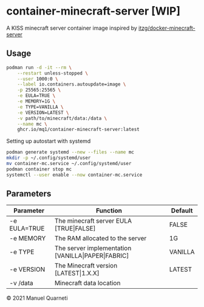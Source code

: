 # container-minecraft-server [WIP]

A KISS minecraft server container image inspired by [itzg/docker-minecraft-server](https://github.com/itzg/docker-minecraft-server)

## Usage

```sh
podman run -d -it --rm \
    --restart unless-stopped \
    --user 1000:0 \
    --label io.containers.autoupdate=image \
    -p 25565:25565 \
    -e EULA=TRUE \
    -e MEMORY=1G \
    -e TYPE=VANILLA \
    -e VERSION=LATEST \
    -v path/to/minecraft/data:/data \
    --name mc \
    ghcr.io/mq1/container-minecraft-server:latest
```

Setting up autostart with systemd

```sh
podman generate systemd --new --files --name mc
mkdir -p ~/.config/systemd/user
mv container-mc.service ~/.config/systemd/user
podman container stop mc
systemctl --user enable --now container-mc.service
```

## Parameters

Parameter | Function | Default
--- | --- | ---
-e EULA=TRUE | The minecraft server EULA [TRUE\|FALSE] | FALSE
-e MEMORY | The RAM allocated to the server | 1G
-e TYPE | The server implementation [VANILLA\|PAPER\|FABRIC] | VANILLA
-e VERSION | The Minecraft version [LATEST\|1.X.X] | LATEST
-v /data | Minecraft data location |

© 2021 Manuel Quarneti
